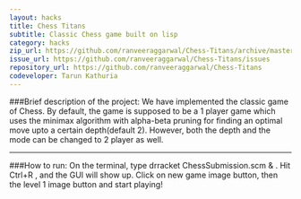 ```yaml
---
layout: hacks
title: Chess Titans
subtitle: Classic Chess game built on lisp
category: hacks
zip_url: https://github.com/ranveeraggarwal/Chess-Titans/archive/master.zip
issue_url: https://github.com/ranveeraggarwal/Chess-Titans/issues
repository_url: https://github.com/ranveeraggarwal/Chess-Titans
codeveloper: Tarun Kathuria
---
```


###Brief description of the project:
We have implemented the classic game of Chess. By default, the game is supposed to be a 1 player game which uses the minimax algorithm with alpha-beta pruning for finding an optimal move upto a certain depth(default 2). However, both the depth and the mode can be changed to 2 player as well.

---
###How to run: 
On the terminal, type drracket ChessSubmission.scm & . Hit Ctrl+R , and the GUI will show up. Click on new game image button, then the level 1 image button and start playing!
<!--
Here are a few snapshots:

<script>
$(document).ready(function() {
    $('.pics').cycle({
		fx: 'scrollDown',
		speed:    250, 
                timeout:  2000 
	});
});
</script>

<div class="pics"> 
    <img src="{{site.url}}/img/rr1.jpg" width="400" height="224" /> 
    <img src="{{site.url}}/img/rr2.jpg" width="400" height="224" /> 
    <img src="{{site.url}}/img/rr3.jpg" width="400" height="224" /> 
    <img src="{{site.url}}/img/rr4.jpg" width="400" height="224" /> 
    <img src="{{site.url}}/img/rr5.jpg" width="400" height="224" /> 
</div> -->
